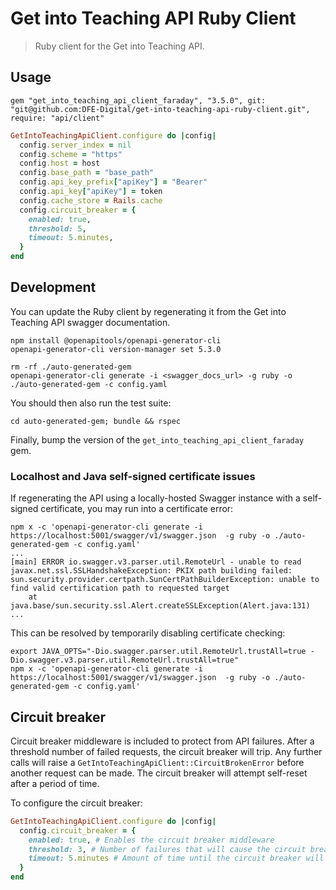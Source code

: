 # Get into Teaching API Ruby Client

> Ruby client for the Get into Teaching API.

## Usage

```
gem "get_into_teaching_api_client_faraday", "3.5.0", git: "git@github.com:DFE-Digital/get-into-teaching-api-ruby-client.git", require: "api/client"
```

```ruby
GetIntoTeachingApiClient.configure do |config|
  config.server_index = nil
  config.scheme = "https"
  config.host = host
  config.base_path = "base_path"
  config.api_key_prefix["apiKey"] = "Bearer"
  config.api_key["apiKey"] = token
  config.cache_store = Rails.cache
  config.circuit_breaker = {
    enabled: true,
    threshold: 5,
    timeout: 5.minutes,
  }
end
```

## Development

You can update the Ruby client by regenerating it from the Get into Teaching API swagger documentation.

```
npm install @openapitools/openapi-generator-cli
openapi-generator-cli version-manager set 5.3.0
```

```
rm -rf ./auto-generated-gem
openapi-generator-cli generate -i <swagger_docs_url> -g ruby -o ./auto-generated-gem -c config.yaml
```

You should then also run the test suite:

```
cd auto-generated-gem; bundle && rspec
```

Finally, bump the version of the `get_into_teaching_api_client_faraday` gem.

### Localhost and Java self-signed certificate issues

If regenerating the API using a locally-hosted Swagger instance with a self-signed certificate, you may run into a certificate error:

```
npm x -c 'openapi-generator-cli generate -i https://localhost:5001/swagger/v1/swagger.json  -g ruby -o ./auto-generated-gem -c config.yaml'
...
[main] ERROR io.swagger.v3.parser.util.RemoteUrl - unable to read
javax.net.ssl.SSLHandshakeException: PKIX path building failed: sun.security.provider.certpath.SunCertPathBuilderException: unable to find valid certification path to requested target
	at java.base/sun.security.ssl.Alert.createSSLException(Alert.java:131)
...
```

This can be resolved by temporarily disabling certificate checking:

```
export JAVA_OPTS="-Dio.swagger.parser.util.RemoteUrl.trustAll=true -Dio.swagger.v3.parser.util.RemoteUrl.trustAll=true"
npm x -c 'openapi-generator-cli generate -i https://localhost:5001/swagger/v1/swagger.json  -g ruby -o ./auto-generated-gem -c config.yaml'
```

## Circuit breaker

Circuit breaker middleware is included to protect from API failures. After a threshold number of failed requests, the circuit breaker will trip. Any further calls will raise a `GetIntoTeachingApiClient::CircuitBrokenError` before another request can be made. The circuit breaker will attempt self-reset after a period of time.

To configure the circuit breaker:

```ruby
GetIntoTeachingApiClient.configure do |config|
  config.circuit_breaker = {
    enabled: true, # Enables the circuit breaker middleware
    threshold: 3, # Number of failures that will cause the circuit breaker to trip
    timeout: 5.minutes # Amount of time until the circuit breaker will attempt to recover
  }
end
```
